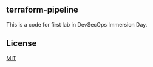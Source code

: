 ## terraform-pipeline
This is a code for first lab in DevSecOps Immersion Day. <br>

## License
[MIT](https://github.com/emilia-smolko/terraform-pipeline/LICENSE)
